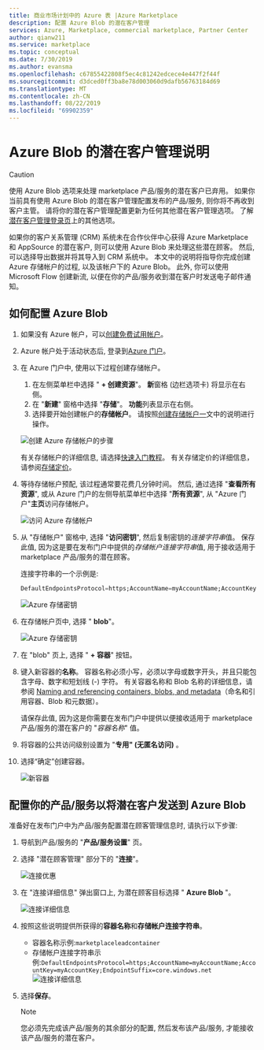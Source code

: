 ```yaml
---
title: 商业市场计划中的 Azure 表 |Azure Marketplace
description: 配置 Azure Blob 的潜在客户管理
services: Azure, Marketplace, commercial marketplace, Partner Center
author: qianw211
ms.service: marketplace
ms.topic: conceptual
ms.date: 7/30/2019
ms.author: evansma
ms.openlocfilehash: c67855422808f5ec4c81242edcece4e447f2f44f
ms.sourcegitcommit: d3dced0ff3ba8e78d003060d9dafb56763184d69
ms.translationtype: MT
ms.contentlocale: zh-CN
ms.lasthandoff: 08/22/2019
ms.locfileid: "69902359"
---
```

# <a name="lead-management-instructions-for-azure-blob"></a>Azure Blob 的潜在客户管理说明

>[!Caution]
>使用 Azure Blob 选项来处理 marketplace 产品/服务的潜在客户已弃用。 如果你当前具有使用 Azure Blob 的潜在客户管理配置发布的产品/服务, 则你将不再收到客户主管。 请将你的潜在客户管理配置更新为任何其他潜在客户管理选项。 了解[潜在客户管理登录页](./commercial-marketplace-get-customer-leads.md)上的其他选项。

如果你的客户关系管理 (CRM) 系统未在合作伙伴中心获得 Azure Marketplace 和 AppSource 的潜在客户, 则可以使用 Azure Blob 来处理这些潜在顾客。 然后, 可以选择导出数据并将其导入到 CRM 系统中。 本文中的说明将指导你完成创建 Azure 存储帐户的过程, 以及该帐户下的 Azure Blob。 此外, 你可以使用 Microsoft Flow 创建新流, 以便在你的产品/服务收到潜在客户时发送电子邮件通知。


## <a name="how-to-configure-azure-blob"></a>如何配置 Azure Blob

1. 如果没有 Azure 帐户，可以[创建免费试用帐户](https://azure.microsoft.com/pricing/free-trial/)。
1. Azure 帐户处于活动状态后, 登录到[Azure 门户](https://portal.azure.com)。
1. 在 Azure 门户中, 使用以下过程创建存储帐户。  
    1. 在左侧菜单栏中选择 " **+ 创建资源**"。  **新**窗格 (边栏选项卡) 将显示在右侧。
    2. 在 "**新建**" 窗格中选择 "**存储**"。  **功能**列表显示在右侧。
    3. 选择要开始创建帐户的**存储帐户**。  请按照[创建存储帐户一](https://docs.microsoft.com/azure/storage/common/storage-quickstart-create-account?tabs=azure-portal)文中的说明进行操作。

    ![创建 Azure 存储帐户的步骤](./media/commercial-marketplace-lead-management-instructions-azure-blob/azure-storage-create.png)

    有关存储帐户的详细信息, 请选择[快速入门教程](https://docs.microsoft.com/azure/storage/)。  有关存储定价的详细信息，请参阅[存储定价](https://azure.microsoft.com/pricing/details/storage/)。

4. 等待存储帐户预配, 该过程通常要花费几分钟时间。  然后, 通过选择 "**查看所有资源**", 或从 Azure 门户的左侧导航菜单栏中选择 "**所有资源**", 从 "Azure 门户"**主页**访问存储帐户。

    ![访问 Azure 存储帐户](./media/commercial-marketplace-lead-management-instructions-azure-blob/azure-storage-access.png)

5. 从 "存储帐户" 窗格中, 选择 "**访问密钥**", 然后复制密钥的*连接字符串*值。 保存此值, 因为这是要在发布门户中提供的*存储帐户连接字符串*值, 用于接收适用于 marketplace 产品/服务的潜在顾客。

     连接字符串的一个示例是:

     ```sql
     DefaultEndpointsProtocol=https;AccountName=myAccountName;AccountKey=myAccountKey;EndpointSuffix=core.windows.net
     ```

    ![Azure 存储密钥](./media/commercial-marketplace-lead-management-instructions-azure-blob/azure-storage-keys-2.png)

6. 在存储帐户页中, 选择 " **blob**"。

   ![Azure 存储密钥](./media/commercial-marketplace-lead-management-instructions-azure-blob/select-blobs.png)

7. 在 "blob" 页上, 选择 " **+ 容器**" 按钮。

8. 键入新容器的**名称**。 容器名称必须小写，必须以字母或数字开头，并且只能包含字母、数字和短划线 (-) 字符。 有关容器名称和 Blob 名称的详细信息，请参阅 [Naming and referencing containers, blobs, and metadata](https://docs.microsoft.com/rest/api/storageservices/naming-and-referencing-containers--blobs--and-metadata)（命名和引用容器、Blob 和元数据）。

    请保存此值, 因为这是你需要在发布门户中提供以便接收适用于 marketplace 产品/服务的潜在客户的 "*容器名称*" 值。

9. 将容器的公共访问级别设置为 "**专用" (无匿名访问)** 。

10. 选择“确定”创建容器。

    ![新容器](./media/commercial-marketplace-lead-management-instructions-azure-blob/new-container.png)

## <a name="configure-your-offer-to-send-leads-to-the-azure-blob"></a>配置你的产品/服务以将潜在客户发送到 Azure Blob

准备好在发布门户中为产品/服务配置潜在顾客管理信息时, 请执行以下步骤:

1. 导航到产品/服务的 "**产品/服务设置**" 页。
2. 选择 "潜在顾客管理" 部分下的 "**连接**"。

    ![连接优惠](./media/commercial-marketplace-lead-management-instructions-azure-blob/connect-offer.png)

3. 在 "连接详细信息" 弹出窗口上, 为潜在顾客目标选择 " **Azure Blob** "。

    ![连接详细信息](./media/commercial-marketplace-lead-management-instructions-azure-blob/connect-details.png) 

4. 按照这些说明提供所获得的**容器名称**和**存储帐户连接字符串**。

    * 容器名称示例:`marketplaceleadcontainer`
    * 存储帐户连接字符串示例:`DefaultEndpointsProtocol=https;AccountName=myAccountName;AccountKey=myAccountKey;EndpointSuffix=core.windows.net`![连接详细信息](./media/commercial-marketplace-lead-management-instructions-azure-blob/connection-details.png) 

5. 选择**保存**。

    > [!NOTE]
    > 您必须先完成该产品/服务的其余部分的配置, 然后发布该产品/服务, 才能接收该产品/服务的潜在客户。


